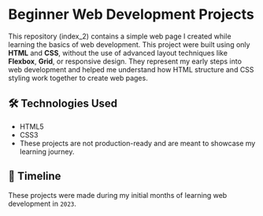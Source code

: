 # Beginner Web Development Projects
 
 This repository (index_2) contains a  simple web page I created while learning the basics of web development. This project were built using only **HTML** and **CSS**, without the use of 
 advanced layout techniques like **Flexbox**, **Grid**, or responsive design. They represent my early steps into web development and helped me understand how HTML structure and CSS 
 styling work together to create web pages.
 
 ## 🛠 Technologies Used
 
 - HTML5
 - CSS3
 - These projects are not production-ready and are meant to showcase my learning journey.
 
 ## 📅 Timeline
 
 These projects were made during my initial months of learning web development in `2023`.
